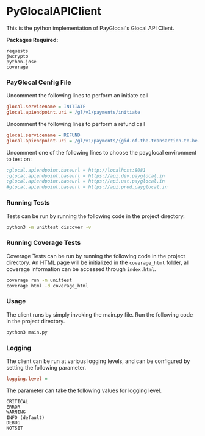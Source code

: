 # PyGlocalAPIClient

This is the python implementation of PayGlocal's Glocal API Client. 

**Packages Required:** 
```
requests
jwcrypto
python-jose
coverage
```

### PayGlocal Config File

Uncomment the following lines to perform an initiate call

```ini
glocal.servicename = INITIATE
glocal.apiendpoint.uri = /gl/v1/payments/initiate
```

Uncomment the following lines to perform a refund call

```ini
glocal.servicename = REFUND
glocal.apiendpoint.uri = /gl/v1/payments/{gid-of-the-transaction-to-be-refunded}/refund
```

Uncomment one of the following lines to choose the payglocal environment to test on:

```ini
;glocal.apiendpoint.baseurl = http://localhost:8081
;glocal.apiendpoint.baseurl = https://api.dev.payglocal.in
;glocal.apiendpoint.baseurl = https://api.uat.payglocal.in
#glocal.apiendpoint.baseurl = https://api.prod.payglocal.in
```

### Running Tests

Tests can be run by running the following code in the project directory.
```bash
python3 -m unittest discover -v
```

### Running Coverage Tests

Coverage Tests can be run by running the following code in the project directory. An HTML page will be initialized in the ```coverage_html``` folder, all coverage information can be accessed through ```index.html```.
```bash
coverage run -m unittest 
coverage html -d coverage_html
```


### Usage

The client runs by simply invoking the main.py file. Run the following code in the project directory.
```bash
python3 main.py
```

### Logging

The client can be run at various logging levels, and can be configured by setting the following parameter.
```ini
logging.level =
```
The parameter can take the following values for logging level.
```properties
CRITICAL
ERROR
WARNING
INFO (default)
DEBUG
NOTSET
```